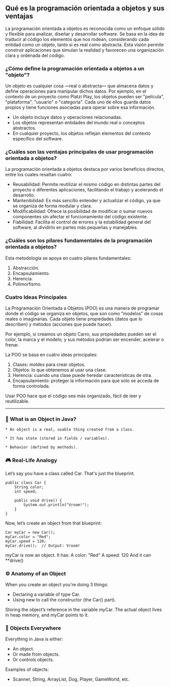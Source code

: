 <h2 align="left"> Qué es la programación orientada a objetos y sus ventajas </h2>

<p align="left"> La programación orientada a objetos es reconocida como un enfoque sólido y flexible para analizar, diseñar y desarrollar software. Se basa en la idea de traducir al código los elementos que nos rodean, considerando cada entidad como un objeto, tanto si es real como abstracta. Esta visión permite construir aplicaciones que simulan la realidad y favorecen una organización clara y ordenada del código. </p>

<h3> ¿Cómo define la programación orientada a objetos a un "objeto"?
 </h3>

<p align="left"> Un objeto es cualquier cosa —real o abstracta— que almacena datos y define operaciones para manipular dichos datos. Por ejemplo, en el contexto de un proyecto como Platzi Play, los objetos pueden ser "película", "plataforma", "usuario" o "categoría". Cada uno de ellos guarda datos propios y tiene funciones asociadas para operar sobre esa información.

* Un objeto incluye datos y operaciones relacionadas.
* Los objetos representan entidades del mundo real o conceptos abstractos.
* En cualquier proyecto, los objetos reflejan elementos del contexto específico del software.</p>

<h3> ¿Cuáles son las ventajas principales de usar programación orientada a objetos? </h3>

<p align="left"> La programación orientada a objetos destaca por varios beneficios directos, entre los cuales resaltan cuatro:

* Reusabilidad: Permite reutilizar el mismo código en distintas partes del proyecto o diferentes aplicaciones, facilitando el trabajo y acelerando el desarrollo.
* Mantenibilidad: Es más sencillo entender y actualizar el código, ya que se organiza de forma modular y clara.
* Modificabilidad: Ofrece la posibilidad de modificar o sumar nuevos componentes sin afectar el funcionamiento del código existente.
* Fiabilidad: Facilita el control de errores y la estabilidad general del software, al dividirlo en partes más pequeñas y manejables.</p>

<h3> ¿Cuáles son los pilares fundamentales de la programación orientada a objetos? </h3>

<p align="left"> Esta metodología se apoya en cuatro pilares fundamentales:

1. Abstracción.
2. Encapsulamiento.
3. Herencia.
4. Polimorfismo.</p>

<h3> Cuatro Ideas Principales </h3>

<p align="left"> La Programación Orientada a Objetos (POO) es una manera de programar donde el código se organiza en objetos, que son como “modelos” de cosas reales o imaginarias. Cada objeto tiene propiedades (datos que lo describen) y métodos (acciones que puede hacer). 

Por ejemplo, si creamos un objeto Carro, sus propiedades pueden ser el color, la marca y el modelo; y sus métodos podrían ser encender, acelerar o frenar.

La POO se basa en cuatro ideas principales:

1. Clases: moldes para crear objetos.
2. Objetos: lo que obtenemos al usar una clase.
3. Herencia: cuando una clase puede heredar características de otra.
4. Encapsulamiento: proteger la información para que solo se acceda de forma controlada.

Usar POO hace que el código sea más organizado, fácil de leer y reutilizable.

</p>

<hr>

<h3> 🧠 What is an Object in Java? </h3>

<p align="left"> 

    * An object is a real, usable thing created from a class.  
    
    * It has state (stored in fields / variables).

    * Behavior (defined by methods).


</p>

<h3> 🎮 Real-Life Analogy </h3>

<p align="left"> 

Let’s say you have a class called Car. That's just the blueprint.

    public class Car {
        String color;
        int speed;
        
        public void drive() {
            System.out.println("Vroom!");
        }
    }

Now, let’s create an object from that blueprint:

    Car myCar = new Car();
    myCar.color = "Red";
    myCar.speed = 120;
    myCar.drive();  // Output: Vroom!

myCar is now an object. It has: A color: "Red" A speed: 120 And it can **drive()

</p>

<h3> ⚙️ Anatomy of an Object </h3>

<p align="left"> 

When you create an object you're doing 3 things:

* Declaring a variable of type Car.
* Using new to call the constructor (the Car() part).

Storing the object’s reference in the variable myCar. The actual object lives in heap memory, and myCar points to it.

</p>

<h3> 🧩 Objects Everywhere </h3>

<p align="left"> 

Everything in Java is either:
* An object.
* Or made from objects.
* Or controls objects.

Examples of objects:
* Scanner, String, ArrayList, Dog, Player, GameWorld, etc.

</p>